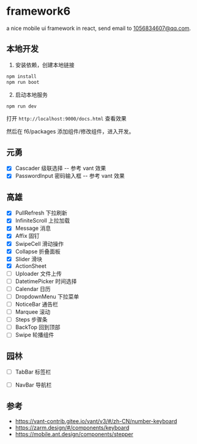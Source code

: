 # framework6

a nice mobile ui framework in react, send email to 1056834607@qq.com.

## 本地开发

1. 安装依赖，创建本地链接

```bash
npm install
npm run boot
```

2. 启动本地服务

```
npm run dev
```

打开 `http://localhost:9000/docs.html` 查看效果

然后在 f6/packages 添加组件/修改组件，进入开发。

## 元勇

- [x] Cascader 级联选择 -- 参考 vant 效果
- [x] PasswordInput 密码输入框 -- 参考 vant 效果

## 高雄

- [x] PullRefresh 下拉刷新
- [x] InfiniteScroll 上拉加载
- [x] Message 消息
- [x] Affix 固钉
- [x] SwipeCell 滑动操作
- [x] Collapse 折叠面板
- [x] Slider 滑块
- [x] ActionSheet
- [ ] Uploader 文件上传
- [ ] DatetimePicker 时间选择
- [ ] Calendar 日历
- [ ] DropdownMenu 下拉菜单
- [ ] NoticeBar 通告栏
- [ ] Marquee 滚动
- [ ] Steps 步骤条
- [ ] BackTop 回到顶部
- [ ] Swipe 轮播组件

## 园林

- [ ] TabBar 标签栏
- [ ] NavBar 导航栏


## 参考

- https://vant-contrib.gitee.io/vant/v3/#/zh-CN/number-keyboard
- https://zarm.design/#/components/keyboard
- https://mobile.ant.design/components/stepper